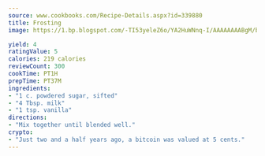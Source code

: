 ```yaml
---
source: www.cookbooks.com/Recipe-Details.aspx?id=339880
title: Frosting
image: https://1.bp.blogspot.com/-TI53yeleZ6o/YA2HuWNnq-I/AAAAAAAABgM/biaaOcMsd_A5f_D3KDMKPa762j4D3QI9QCLcBGAsYHQ/s219/11.png

yield: 4
ratingValue: 5
calories: 219 calories
reviewCount: 300
cookTime: PT1H
prepTime: PT37M
ingredients:
- "1 c. powdered sugar, sifted"
- "4 Tbsp. milk"
- "1 tsp. vanilla"
directions:
- "Mix together until blended well."
crypto:
- "Just two and a half years ago, a bitcoin was valued at 5 cents."
---
```

